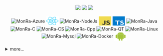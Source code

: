 <!--Hello
<h2><img src="https://emojis.slackmojis.com/emojis/images/1531849430/4246/blob-sunglasses.gif?1531849430" width="30"/> Hi 👋 , I'm MonRá! <img src="https://media.giphy.com/media/12oufCB0MyZ1Go/giphy.gif" width="50"></h2>
-->

<div>
  </p>
  <div align="center">
   <a href="https://www.facebook.com/ramon.chaib" target="_blank"><img src="https://img.shields.io/badge/-Facebook-%230077B5?style=for-the-badge&logo=facebook&logoColor=white" target="_blank"></a> 
  <a href="https://www.instagram.com/monrapps/" target="_blank"><img src="https://img.shields.io/badge/-Instagram-%23E4405F?style=for-the-badge&logo=instagram&logoColor=white" target="_blank"></a>
  <a href="https://www.linkedin.com/in/ramon-chaib-27007635/" target="_blank"><img src="https://img.shields.io/badge/-LinkedIn-%230077B5?style=for-the-badge&logo=linkedin&logoColor=white" target="_blank"></a>   
</div>
  
 <div style="display: inline_block" align="center"><br>
  <img align="center" alt="MonRa-Azure" height="30" width="40" src="https://cdn.jsdelivr.net/gh/devicons/devicon/icons/azure/azure-original.svg">
  <img align="center" alt="MonRa-React" height="30" width="40" src="https://raw.githubusercontent.com/devicons/devicon/master/icons/react/react-original.svg">
  <img align="center" alt="MonRa-NodeJs" height="30" width="40" src="https://cdn.jsdelivr.net/gh/devicons/devicon/icons/nodejs/nodejs-original.svg">
  <img align="center" alt="MonRa-Js" height="30" width="40" src="https://raw.githubusercontent.com/devicons/devicon/master/icons/javascript/javascript-original.svg">     <img align="center" alt="MonRa-Ts" height="30" width="40" src="https://raw.githubusercontent.com/devicons/devicon/master/icons/typescript/typescript-original.svg">
  <img align="center" alt="MonRa-Java" height="30" width="40" src="https://cdn.jsdelivr.net/gh/devicons/devicon/icons/java/java-original.svg">
  <img align="center" alt="MonRa-C" height="30" width="40" src="https://cdn.jsdelivr.net/gh/devicons/devicon/icons/c/c-original.svg">
  <img align="center" alt="MonRa-CS" height="30" width="40" src="https://cdn.jsdelivr.net/gh/devicons/devicon/icons/csharp/csharp-original.svg">
  <img align="center" alt="MonRa-Cpp" height="30" width="40" src="https://cdn.jsdelivr.net/gh/devicons/devicon/icons/cplusplus/cplusplus-original.svg">
  <img align="center" alt="MonRa-QT" height="30" width="40" src="https://cdn.jsdelivr.net/gh/devicons/devicon/icons/qt/qt-original.svg">
  <img align="center" alt="MonRa-Linux" height="30" width="40" src="https://cdn.jsdelivr.net/gh/devicons/devicon/icons/linux/linux-original.svg">
  <img align="center" alt="MonRa-Mysql" height="30" width="40" src="https://cdn.jsdelivr.net/gh/devicons/devicon/icons/mysql/mysql-original.svg">
  <img align="center" alt="MonRa-Docker" height="30" width="40" src="https://cdn.jsdelivr.net/gh/devicons/devicon/icons/docker/docker-original.svg">  
  <img align="center" alt="MonRa-Android" height="30" width="40" src="https://github.com/devicons/devicon/blob/master/icons/android/android-original.svg">
  
</div>
</a>

</br>
<!--
[![github activity graph](https://activity-graph.herokuapp.com/graph?username=monrapps&theme=chartreuse-dark)](https://github.com/monrapps/)
-->
<div>
<details>
      <summary>more...</summary>
      
<!--
### <img src="https://media.giphy.com/media/VgCDAzcKvsR6OM0uWg/giphy.gif" width="50"> A little more about me...  

```javascript
const monra = {
    pronouns: "He" | "Him",
    code: ["any"],
    askMeAbout: ["any"],
    technologies: {
        backEnd: {
            js: ["any"],
        },
        mobileApp: {
            native: ["Android Development"]
        },
        devOps: ["AWS", "Docker🐳", "Route53", "Nginx"],
        databases: ["mongo", "MySql", "sqlite"],
        misc: ["Firebase", "Socket.IO", "selenium", "open-cv", "php", "SuiteApp"]
    },
    architecture: ["Serverless Architecture", "Progressive web applications", "Single page applications"],
    currentFocus: "Building Robots to ease opertations",
    funFact: "There are two ways to write error-free programs; only the third one works"
};
```
-->

---
<!--START_SECTION:waka-->
![Code Time](http://img.shields.io/badge/Code%20Time-1%2C098%20hrs%2053%20mins-blue)

![Profile Views](http://img.shields.io/badge/Profile%20Views-0-blue)

![Lines of code](https://img.shields.io/badge/From%20Hello%20World%20I%27ve%20Written-3.1%20million%20lines%20of%20code-blue)

**🐱 My GitHub Data** 

> 📦 57.2 kB Used in GitHub's Storage 
 > 
> 🏆 1,085 Contributions in the Year 2025
 > 
> 🚫 Not Opted to Hire
 > 
> 📜 24 Public Repositories 
 > 
> 🔑 20 Private Repositories 
 > 
**I'm an Early 🐤** 

```text
🌞 Morning                8451 commits        ████████░░░░░░░░░░░░░░░░░   33.98 % 
🌆 Daytime                10944 commits       ███████████░░░░░░░░░░░░░░   44.00 % 
🌃 Evening                3752 commits        ████░░░░░░░░░░░░░░░░░░░░░   15.08 % 
🌙 Night                  1727 commits        ██░░░░░░░░░░░░░░░░░░░░░░░   06.94 % 
```
📅 **I'm Most Productive on Thursday** 

```text
Monday                   4628 commits        █████░░░░░░░░░░░░░░░░░░░░   18.61 % 
Tuesday                  4571 commits        █████░░░░░░░░░░░░░░░░░░░░   18.38 % 
Wednesday                4724 commits        █████░░░░░░░░░░░░░░░░░░░░   18.99 % 
Thursday                 5272 commits        █████░░░░░░░░░░░░░░░░░░░░   21.19 % 
Friday                   3396 commits        ███░░░░░░░░░░░░░░░░░░░░░░   13.65 % 
Saturday                 1324 commits        █░░░░░░░░░░░░░░░░░░░░░░░░   05.32 % 
Sunday                   959 commits         █░░░░░░░░░░░░░░░░░░░░░░░░   03.86 % 
```


📊 **This Week I Spent My Time On** 

```text
🕑︎ Time Zone: America/Sao_Paulo

💬 Programming Languages: 
Other                    1 hr 36 mins        ████████░░░░░░░░░░░░░░░░░   31.67 % 
YAML                     1 hr 18 mins        ██████░░░░░░░░░░░░░░░░░░░   25.59 % 
Bash                     40 mins             ███░░░░░░░░░░░░░░░░░░░░░░   13.32 % 
Makefile                 30 mins             ██░░░░░░░░░░░░░░░░░░░░░░░   09.98 % 
Docker                   19 mins             ██░░░░░░░░░░░░░░░░░░░░░░░   06.30 % 

🔥 Editors: 
VS Code                  5 hrs 5 mins        █████████████████████████   100.00 % 

🐱‍💻 Projects: 
zmqslip                  2 hrs 37 mins       █████████████░░░░░░░░░░░░   51.40 % 
gww-v6i                  1 hr 12 mins        ██████░░░░░░░░░░░░░░░░░░░   23.73 % 
Unknown Project          33 mins             ███░░░░░░░░░░░░░░░░░░░░░░   10.94 % 
u-boot                   23 mins             ██░░░░░░░░░░░░░░░░░░░░░░░   07.83 % 
buildroot                14 mins             █░░░░░░░░░░░░░░░░░░░░░░░░   04.85 % 

💻 Operating System: 
WSL                      4 hrs 32 mins       ██████████████████████░░░   89.06 % 
Windows                  33 mins             ███░░░░░░░░░░░░░░░░░░░░░░   10.94 % 
```

**I Mostly Code in C++** 

```text
C                        15 repos            █████░░░░░░░░░░░░░░░░░░░░   18.52 % 
Java                     9 repos             ███░░░░░░░░░░░░░░░░░░░░░░   11.11 % 
Python                   8 repos             ██░░░░░░░░░░░░░░░░░░░░░░░   09.88 % 
JavaScript               7 repos             ██░░░░░░░░░░░░░░░░░░░░░░░   08.64 % 
HTML                     5 repos             ██░░░░░░░░░░░░░░░░░░░░░░░   06.17 % 
```



**Timeline**

![Lines of Code chart](https://raw.githubusercontent.com/monrapps/monrapps/master/assets/bar_graph.png)


 Last Updated on 29/03/2025 07:54:34 UTC
<!--END_SECTION:waka-->
